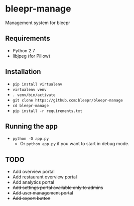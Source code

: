 # bleepr-manage

Management system for bleepr

## Requirements

* Python 2.7
* libjpeg (for Pillow)

## Installation

* `pip install virtualenv`
* `virtualenv venv`
* `. venv/bin/activate`
* `git clone https://github.com:bleepr/bleepr-manage`
* `cd bleepr-manage`
* `pip install -r requirements.txt`


## Running the app

* `python -O app.py`
  - Or `python app.py` if you want to start in debug mode.

## TODO

* Add overview portal
* Add restaurant overview portal
* Add analytics portal
* ~~Add settings portal available only to admins~~
* ~~Add user management portal~~
* ~~Add export button~~
